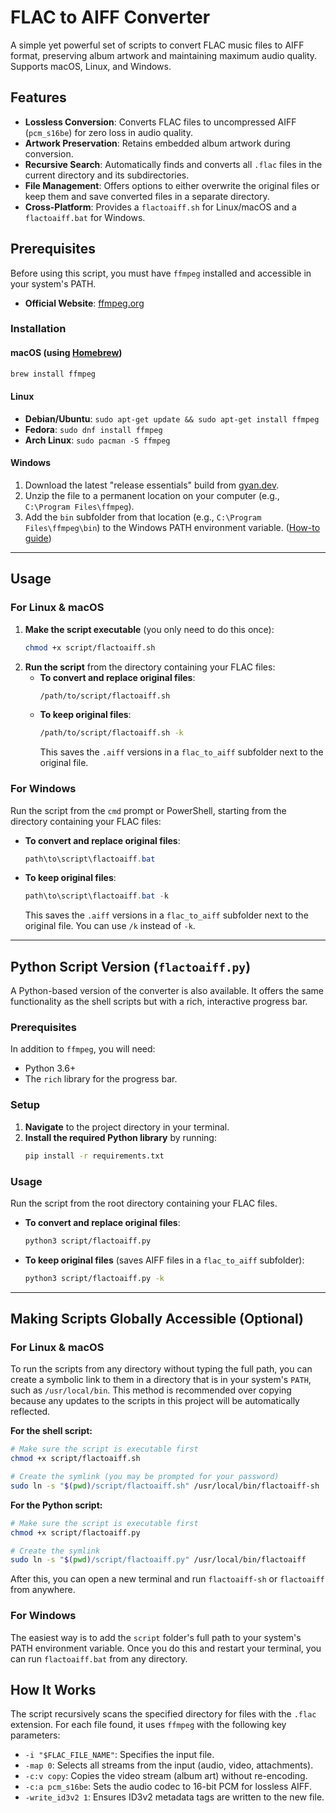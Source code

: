 # FLAC to AIFF Converter

A simple yet powerful set of scripts to convert FLAC music files to AIFF format, preserving album artwork and maintaining maximum audio quality. Supports macOS, Linux, and Windows.

## Features

-   **Lossless Conversion**: Converts FLAC files to uncompressed AIFF (`pcm_s16be`) for zero loss in audio quality.
-   **Artwork Preservation**: Retains embedded album artwork during conversion.
-   **Recursive Search**: Automatically finds and converts all `.flac` files in the current directory and its subdirectories.
-   **File Management**: Offers options to either overwrite the original files or keep them and save converted files in a separate directory.
-   **Cross-Platform**: Provides a `flactoaiff.sh` for Linux/macOS and a `flactoaiff.bat` for Windows.

## Prerequisites

Before using this script, you must have `ffmpeg` installed and accessible in your system's PATH.

-   **Official Website**: [ffmpeg.org](https://ffmpeg.org/)

### Installation

#### macOS (using [Homebrew](https://brew.sh/))

```bash
brew install ffmpeg
```

#### Linux

-   **Debian/Ubuntu**: `sudo apt-get update && sudo apt-get install ffmpeg`
-   **Fedora**: `sudo dnf install ffmpeg`
-   **Arch Linux**: `sudo pacman -S ffmpeg`

#### Windows

1.  Download the latest "release essentials" build from [gyan.dev](https://www.gyan.dev/ffmpeg/builds/ffmpeg-release-essentials.zip).
2.  Unzip the file to a permanent location on your computer (e.g., `C:\Program Files\ffmpeg`).
3.  Add the `bin` subfolder from that location (e.g., `C:\Program Files\ffmpeg\bin`) to the Windows PATH environment variable. ([How-to guide](https://www.architectryan.com/2018/03/17/add-to-the-path-on-windows-10/))

---

## Usage

### For Linux & macOS

1.  **Make the script executable** (you only need to do this once):
    ```bash
    chmod +x script/flactoaiff.sh
    ```
2.  **Run the script** from the directory containing your FLAC files:
    -   **To convert and replace original files**:
        ```bash
        /path/to/script/flactoaiff.sh
        ```
    -   **To keep original files**:
        ```bash
        /path/to/script/flactoaiff.sh -k
        ```
        This saves the `.aiff` versions in a `flac_to_aiff` subfolder next to the original file.

### For Windows

Run the script from the `cmd` prompt or PowerShell, starting from the directory containing your FLAC files:

-   **To convert and replace original files**:
    ```powershell
    path\to\script\flactoaiff.bat
    ```
-   **To keep original files**:
    ```powershell
    path\to\script\flactoaiff.bat -k
    ```
    This saves the `.aiff` versions in a `flac_to_aiff` subfolder next to the original file. You can use `/k` instead of `-k`.

---

## Python Script Version (`flactoaiff.py`)

A Python-based version of the converter is also available. It offers the same functionality as the shell scripts but with a rich, interactive progress bar.

### Prerequisites

In addition to `ffmpeg`, you will need:
- Python 3.6+
- The `rich` library for the progress bar.

### Setup

1.  **Navigate** to the project directory in your terminal.
2.  **Install the required Python library** by running:
    ```bash
    pip install -r requirements.txt
    ```

### Usage

Run the script from the root directory containing your FLAC files.

-   **To convert and replace original files**:
    ```bash
    python3 script/flactoaiff.py
    ```
-   **To keep original files** (saves AIFF files in a `flac_to_aiff` subfolder):
    ```bash
    python3 script/flactoaiff.py -k
    ```

---

## Making Scripts Globally Accessible (Optional)

### For Linux & macOS

To run the scripts from any directory without typing the full path, you can create a symbolic link to them in a directory that is in your system's `PATH`, such as `/usr/local/bin`. This method is recommended over copying because any updates to the scripts in this project will be automatically reflected.

**For the shell script:**
```bash
# Make sure the script is executable first
chmod +x script/flactoaiff.sh

# Create the symlink (you may be prompted for your password)
sudo ln -s "$(pwd)/script/flactoaiff.sh" /usr/local/bin/flactoaiff-sh
```

**For the Python script:**
```bash
# Make sure the script is executable first
chmod +x script/flactoaiff.py

# Create the symlink
sudo ln -s "$(pwd)/script/flactoaiff.py" /usr/local/bin/flactoaiff
```
After this, you can open a new terminal and run `flactoaiff-sh` or `flactoaiff` from anywhere.

### For Windows

The easiest way is to add the `script` folder's full path to your system's PATH environment variable. Once you do this and restart your terminal, you can run `flactoaiff.bat` from any directory.

## How It Works

The script recursively scans the specified directory for files with the `.flac` extension. For each file found, it uses `ffmpeg` with the following key parameters:

-   `-i "$FLAC_FILE_NAME"`: Specifies the input file.
-   `-map 0`: Selects all streams from the input (audio, video, attachments).
-   `-c:v copy`: Copies the video stream (album art) without re-encoding.
-   `-c:a pcm_s16be`: Sets the audio codec to 16-bit PCM for lossless AIFF.
-   `-write_id3v2 1`: Ensures ID3v2 metadata tags are written to the new file.
